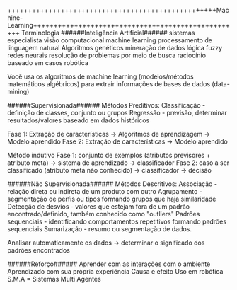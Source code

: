 +++++++++++++++++++++++++++++++++++++++++++++++++++Machine-Learning+++++++++++++++++++++++++++++++++++++++++++++++++++
Terminologia
######Inteligência Artificial######
sistemas especialista
visão computacional
machine learning
processamento de linguagem natural
Algoritmos genéticos
mineração de dados
lógica fuzzy
redes neurais
resolução de problemas por meio de busca
raciocínio baseado em casos
robótica

Você usa os algoritmos de machine learning (modelos/métodos matemáticos algébricos) para extrair informações de bases de dados (data-mining)

######Supervisionada######
Métodos Preditivos:
Classificação - definição de classes, conjunto ou grupos
Regressão - previsão, determinar resultados/valores baseado em dados históricos

Fase 1: Extração de características -> Algoritmos de aprendizagem -> Modelo aprendido
Fase 2: Extração de características -> Modelo aprendido

Método indutivo
Fase 1: conjunto de exemplos (atributos previsores + atributo meta) -> sistema de aprendizado -> classificador
Fase 2: caso a ser classificado (atributo meta não conhecido) -> classificador -> decisão

######Não Supervisionada######
Métodos Descritivos:
Associação - relação direta ou indireta de um produto com outro
Agrupamento - segmentação de perfis ou tipos formando grupos que haja similaridade
Detecção de desvios - valores que estejam fora de um padrão encontrado/definido, também conhecido como "outliers" 
Padrões sequenciais - identificando comportamentos repetitivos formando padrões sequenciais
Sumarização - resumo ou segmentação de dados.

Analisar automaticamente os dados -> determinar o significado dos padrões encontrados

######Reforço######
Aprender com as interações com o ambiente
Aprendizado com sua própria experiência
Causa e efeito
Uso em robótica
S.M.A = Sistemas Multi Agentes





